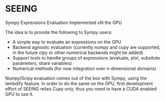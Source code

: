 # SEEING
Sympy Expressions Evaluation Implemented oN the GPU

The idea is to provide the following to Sympy users:
- A simple way to evaluate an expressions on the GPU
- Backend agnostic evaluation (currently numpy and cupy are supported, in the future clpy or other numerical backends might be added) 
- Support tools to handle groups of expressions (evaluate, plot, subsitute parameters, share variables)
- Numerical methods (for now integration over n-dimensional domains)

Numpy/Scipy evaluation comes out of the box with Sympy, using the lambdify feature.
In order to do the same on the GPU, first development effort of SEEING relies Cupy only,
thus you need to have a CUDA enabled GPU to use it.
